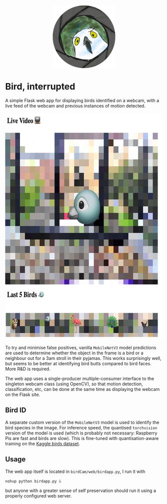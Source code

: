 <p align="center">
  <img width="200" height="200" src="assets/uhohbird.png">
</p>

# Bird, interrupted

A simple Flask web app for displaying birds identified on a webcam, with a live feed of the webcam and previous instances of motion detected.

<p align="center">
  <img width="665" height="725" src="assets/interface.png">
</p>

To try and minimise false positives, vanilla `MobileNetV3` model predictions are used to determine whether the object in the frame is a bird or a neighbour out for a 3am stroll in their pyjamas. This works surprisingly well, but seems to be better at identifying bird butts compared to bird faces. More R&D is required.

The web app uses a single-producer multiple-consumer interface to the singleton webcam class (using OpenCV), so that motion detection, classification, etc, can be done at the same time as displaying the webcam on the Flask site.

Bird ID
---

A separate custom version of the `MobileNetV3` model is used to identify the bird species in the image. For inference speed, the quantised `torchvision` version of the model is used (which is probably not necessary: Raspberry Pis are fast and birds are slow). This is fine-tuned with quantisation-aware training on the [Kaggle birds dataset](https://www.kaggle.com/datasets/gpiosenka/100-bird-species).

Usage
---

The web app itself is located in `birdCam/web/birdapp.py`, I run it with

```python
nohup python birdapp.py &
```

but anyone with a greater sense of self preservation should run it using a properly configured web server.

